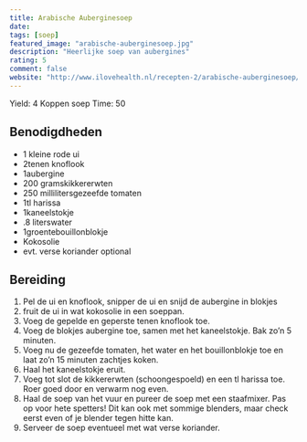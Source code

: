 ```yaml
---
title: Arabische Auberginesoep
date: 
tags: [soep]
featured_image: "arabische-auberginesoep.jpg"
description: "Heerlijke soep van aubergines"
rating: 5
comment: false
website: "http://www.ilovehealth.nl/recepten-2/arabische-auberginesoep/"
---
```

Yield: 4 Koppen soep
Time: 50 

## Benodigdheden
-   1 kleine rode ui  
-   2tenen knoflook
-   1aubergine
-   200 gramskikkererwten 
-   250 millilitersgezeefde tomaten 
-   1tl harissa 
-   1kaneelstokje 
-   .8 literswater 
-   1groentebouillonblokje 
-   Kokosolie 
-   evt. verse koriander optional 

## Bereiding
1.  Pel de ui en knoflook, snipper de ui en snijd de aubergine in blokjes 
2.  fruit de ui in wat kokosolie in een soeppan. 
3.  Voeg de gepelde en geperste tenen knoflook toe. 
4.  Voeg de blokjes aubergine toe, samen met het kaneelstokje. Bak zo’n 5 minuten. 
5.  Voeg nu de gezeefde tomaten, het water en het bouillonblokje toe en laat zo’n 15 minuten zachtjes koken. 
6.  Haal het kaneelstokje eruit. 
7.  Voeg tot slot de kikkererwten (schoongespoeld) en een tl harissa toe. Roer goed door en verwarm nog even. 
8.  Haal de soep van het vuur en pureer de soep met een staafmixer. Pas op voor hete spetters! Dit kan ook met sommige blenders, maar check eerst even of je blender tegen hitte kan. 
9.  Serveer de soep eventueel met wat verse koriander.